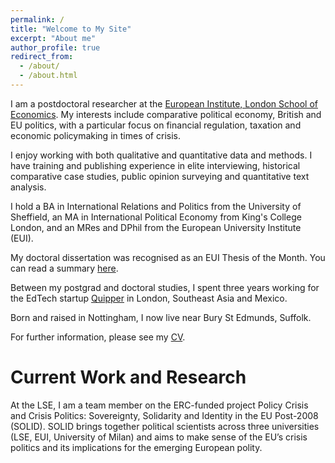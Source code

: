 ```yaml
---
permalink: /
title: "Welcome to My Site"
excerpt: "About me"
author_profile: true
redirect_from: 
  - /about/
  - /about.html
---
```


I am a postdoctoral researcher at the [European Institute, London School of Economics](https://www.lse.ac.uk/european-institute "LSE European Institute"). My interests include comparative political economy, British and EU politics, with a particular focus on financial regulation, taxation and economic policymaking in times of crisis. 

I enjoy working with both qualitative and quantitative data and methods. I have training and publishing experience in elite interviewing, historical comparative case studies, public opinion surveying and quantitative text analysis.     

I hold a BA in International Relations and Politics from the University of Sheffield, an MA in International Political Economy from King's College London, and an MRes and DPhil from the European University Institute (EUI).

My doctoral dissertation was recognised as an EUI Thesis of the Month. You can read a summary [here](https://cadmus.eui.eu/handle/1814/68560 "Thesis of the Month"). 

Between my postgrad and doctoral studies, I spent three years working for the EdTech startup [Quipper](https://www.quipper.com/en/) in London, Southeast Asia and Mexico.

Born and raised in Nottingham, I now live near Bury St Edmunds, Suffolk.

For further information, please see my [CV](https://www.joeganderson.net/cv/ "CV").

Current Work and Research
======

At the LSE, I am a team member on the ERC-funded project Policy Crisis and Crisis Politics: Sovereignty, Solidarity and Identity in the EU Post-2008 (SOLID). SOLID brings together political scientists across three universities (LSE, EUI, University of Milan) and aims to make sense of the EU’s crisis politics and its implications for the emerging European polity.
